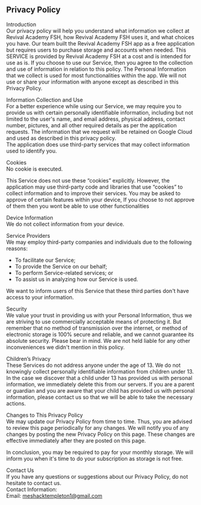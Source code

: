Privacy Policy  
----------------

Introduction  
Our privacy policy will help you understand what information we collect at Revival Academy FSH, how Revival Academy FSH uses it, and what choices you have.
Our team built the Revival Academy FSH app as a free application but requires users to purchase storage and accounts when needed. This SERVICE is provided by Revival Academy FSH at a cost and is intended for use as is.
If you choose to use our Service, then you agree to the collection and use of information in  relation to this policy. The Personal Information that we collect is used for most functionalities within the app. We will not use or share your information with anyone except as described in this Privacy Policy.  

Information Collection and Use  
For a better experience while using our Service, we may require you to provide us with certain personally identifiable information, including but not limited to the user's name, and email address, physical address, contact number, pictures, and all other required details as per the application requests. The information that we request will be retained on Google Cloud and used as described in this privacy policy.  
The application does use third-party services that may collect information used to identify you. 

Cookies  
No cookie is executed.

This Service does not use these “cookies” explicitly. However, the application may use third-party code and libraries that use “cookies” to collect information and to improve their services. You may be asked to approve of certain features within your device, If you choose to not approve of them then you wont be able to use other functionalities

Device Information  
We do not collect information from your device.  

Service Providers  
We may employ third-party companies and individuals due to the following reasons:  
* To facilitate our Service;
* To provide the Service on our behalf;
* To perform Service-related services; or
* To assist us in analyzing how our Service is used.  

We want to inform users of this Service that these third parties don't have access to your information.  

Security  
We value your trust in providing us with your Personal Information, thus we are striving to use commercially acceptable means of protecting it. But remember that no method of transmission over  the internet, or method of electronic storage is 100% secure and reliable, and we cannot guarantee its absolute security. 
Please bear in mind. We are not held liable for any other inconveniences we didn't mention in this policy.

Children’s Privacy  
These Services do not address anyone under the age of 13. We do not knowingly collect personally identifiable information from children under 13. In the case we discover that a child under 13 has provided us with personal information, we immediately delete this from our servers. If you  are  a  parent  or  guardian and you are aware that your child has provided us with personal information, please contact us so that we will be able to take the necessary actions.  

Changes to This Privacy Policy  
We may update our Privacy Policy from time to time. Thus, you are advised to review this page periodically for any changes. We will notify you of any changes by posting the new Privacy Policy on this page. These changes are effective immediately after they are posted on this page.  

In conclusion, you may be required to pay for your monthly storage. We will inform you when it's time to do your subscription as storage is not free.

Contact Us  
If you have any questions or suggestions about our Privacy Policy, do not hesitate to contact us.  
Contact Information:  
Email: meshacktempleton1@gmail.com 
